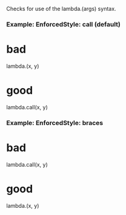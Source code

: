 Checks for use of the lambda.(args) syntax.

### Example: EnforcedStyle: call (default)
 # bad
 lambda.(x, y)

 # good
 lambda.call(x, y)

### Example: EnforcedStyle: braces
 # bad
 lambda.call(x, y)

 # good
 lambda.(x, y)